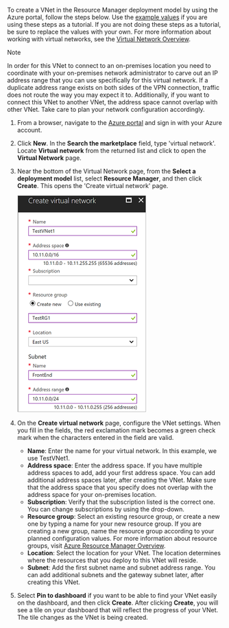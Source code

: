 To create a VNet in the Resource Manager deployment model by using the Azure portal, follow the steps below. Use the [example values](#values) if you are using these steps as a tutorial. If you are not doing these steps as a tutorial, be sure to replace the values with your own. For more information about working with virtual networks, see the [Virtual Network Overview](../articles/virtual-network/virtual-networks-overview.md).

>[!NOTE]
>In order for this VNet to connect to an on-premises location you need to coordinate with your on-premises network administrator to carve out an IP address range that you can use specifically for this virtual network. If a duplicate address range exists on both sides of the VPN connection, traffic does not route the way you may expect it to. Additionally, if you want to connect this VNet to another VNet, the address space cannot overlap with other VNet. Take care to plan your network configuration accordingly.
>
>

1. From a browser, navigate to the [Azure portal](http://portal.azure.com) and sign in with your Azure account.
2. Click **New**. In the **Search the marketplace** field, type 'virtual network'. Locate **Virtual network** from the returned list and click to open the **Virtual Network** page.
3. Near the bottom of the Virtual Network page, from the **Select a deployment model** list, select **Resource Manager**, and then click **Create**. This opens the 'Create virtual network' page.

    ![Create virtual network page](./media/vpn-gateway-basic-vnet-s2s-rm-portal-include/vnet.png "Create virtual network page")
4. On the **Create virtual network** page, configure the VNet settings. When you fill in the fields, the red exclamation mark becomes a green check mark when the characters entered in the field are valid.

   - **Name**: Enter the name for your virtual network. In this example, we use TestVNet1.
   - **Address space**: Enter the address space. If you have multiple address spaces to add, add your first address space. You can add additional address spaces later, after creating the VNet. Make sure that the address space that you specify does not overlap with the address space for your on-premises location.
   - **Subscription**: Verify that the subscription listed is the correct one. You can change subscriptions by using the drop-down.
   - **Resource group**: Select an existing resource group, or create a new one by typing a name for your new resource group. If you are creating a new group, name the resource group according to your planned configuration values. For more information about resource groups, visit [Azure Resource Manager Overview](../articles/azure-resource-manager/resource-group-overview.md#resource-groups).
   - **Location**: Select the location for your VNet. The location determines where the resources that you deploy to this VNet will reside.
   - **Subnet**: Add the first subnet name and subnet address range. You can add additional subnets and the gateway subnet later, after creating this VNet. 

5. Select **Pin to dashboard** if you want to be able to find your VNet easily on the dashboard, and then click **Create**. After clicking **Create**, you will see a tile on your dashboard that will reflect the progress of your VNet. The tile changes as the VNet is being created.
